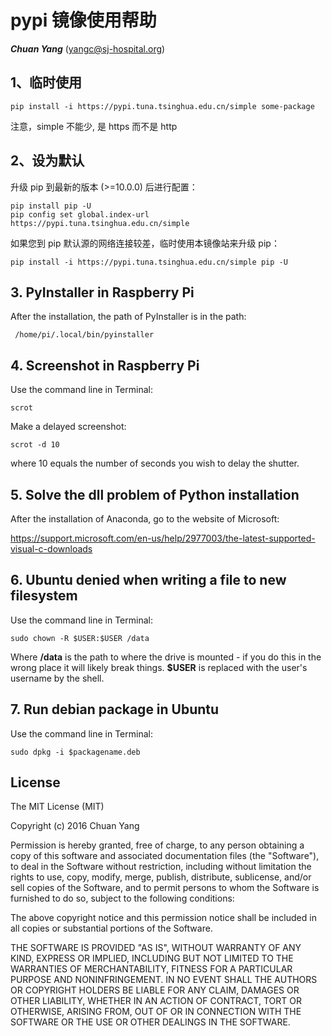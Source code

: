 # pypi 镜像使用帮助
***Chuan Yang*** (<yangc@sj-hospital.org>)

## 1、临时使用
```
pip install -i https://pypi.tuna.tsinghua.edu.cn/simple some-package
```

注意，simple 不能少, 是 https 而不是 http

## 2、设为默认

升级 pip 到最新的版本 (>=10.0.0) 后进行配置：

```
pip install pip -U
pip config set global.index-url https://pypi.tuna.tsinghua.edu.cn/simple
```

如果您到 pip 默认源的网络连接较差，临时使用本镜像站来升级 pip：
```
pip install -i https://pypi.tuna.tsinghua.edu.cn/simple pip -U
```

## 3. PyInstaller in Raspberry Pi
After the installation, the path of PyInstaller is in the path:
```
 /home/pi/.local/bin/pyinstaller 
```

## 4. Screenshot in Raspberry Pi
Use the command line in Terminal:
```
scrot
```
Make a delayed screenshot:
```
scrot -d 10
```
where 10 equals the number of seconds you wish to delay the shutter.


## 5. Solve the dll problem of Python installation
After the installation of Anaconda, go to the website of Microsoft:

https://support.microsoft.com/en-us/help/2977003/the-latest-supported-visual-c-downloads


## 6. Ubuntu denied when writing a file to new filesystem
Use the command line in Terminal:
```
sudo chown -R $USER:$USER /data
```

Where **/data** is the path to where the drive is mounted - if you do this in the wrong place it will likely break things.
**$USER** is replaced with the user's username by the shell.


## 7. Run debian package in Ubuntu
Use the command line in Terminal:
```
sudo dpkg -i $packagename.deb
```


## License
The MIT License (MIT)

Copyright (c) 2016 Chuan Yang

Permission is hereby granted, free of charge, to any person obtaining a copy
of this software and associated documentation files (the "Software"), to deal
in the Software without restriction, including without limitation the rights
to use, copy, modify, merge, publish, distribute, sublicense, and/or sell
copies of the Software, and to permit persons to whom the Software is
furnished to do so, subject to the following conditions:

The above copyright notice and this permission notice shall be included in all
copies or substantial portions of the Software.

THE SOFTWARE IS PROVIDED "AS IS", WITHOUT WARRANTY OF ANY KIND, EXPRESS OR
IMPLIED, INCLUDING BUT NOT LIMITED TO THE WARRANTIES OF MERCHANTABILITY,
FITNESS FOR A PARTICULAR PURPOSE AND NONINFRINGEMENT. IN NO EVENT SHALL THE
AUTHORS OR COPYRIGHT HOLDERS BE LIABLE FOR ANY CLAIM, DAMAGES OR OTHER
LIABILITY, WHETHER IN AN ACTION OF CONTRACT, TORT OR OTHERWISE, ARISING FROM,
OUT OF OR IN CONNECTION WITH THE SOFTWARE OR THE USE OR OTHER DEALINGS IN THE
SOFTWARE.
